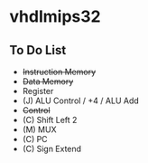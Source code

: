 # vhdlmips32

## To Do List

* ~~Instruction Memory~~
* ~~Data Memory~~
* Register
* (J) ALU Control / +4 / ALU Add
* ~~Control~~
* (C) Shift Left 2
* (M) MUX
* (C) PC
* (C) Sign Extend